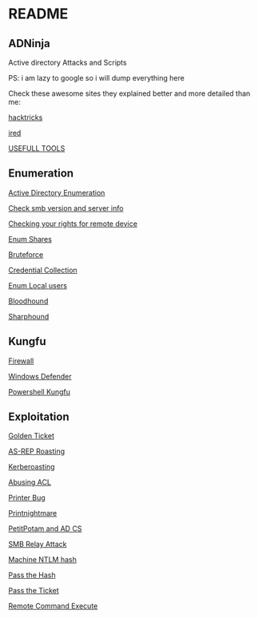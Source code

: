 # README

## ADNinja

Active directory Attacks and Scripts

PS: i am lazy to google so i will dump everything here

Check these awesome sites they explained better and more detailed than me:

[hacktricks](https://book.hacktricks.xyz/)

[ired](https://www.ired.team/)

[USEFULL TOOLS](https://github.com/vanhohen/ADNinja/blob/main/Tutorials/USEFULL%20TOOLS.md)

## Enumeration

[Active Directory Enumeration](https://github.com/vanhohen/ADNinja/blob/main/Tutorials/Active%20Directory%20Enumeration.md)

[Check smb version and server info](https://github.com/vanhohen/ADNinja/blob/main/Tutorials/Check%20smb%20version%20and%20server%20info.md)

[Checking your rights for remote device](https://github.com/vanhohen/ADNinja/blob/main/Tutorials/Checking%20your%20rights%20for%20remote%20device.md)

[Enum Shares](https://github.com/vanhohen/ADNinja/blob/main/Tutorials/Enum%20Shares.md)

[Bruteforce](https://github.com/vanhohen/ADNinja/blob/main/Tutorials/Bruteforce.md)

[Credential Collection](https://github.com/vanhohen/ADNinja/blob/main/Tutorials/Credential%20Collection.md)

[Enum Local users](https://github.com/vanhohen/ADNinja/blob/main/Tutorials/Enum%20Local%20users.md)

[Bloodhound](https://github.com/vanhohen/ADNinja/blob/main/Tutorials/Bloodhound.md)

[Sharphound](https://github.com/vanhohen/ADNinja/blob/main/Tutorials/Sharphound.md)

## Kungfu

[Firewall](https://github.com/vanhohen/ADNinja/blob/main/Tutorials/Firewall.md)

[Windows Defender](https://github.com/vanhohen/ADNinja/blob/main/Tutorials/Windows%20Defender.md)

[Powershell Kungfu](https://github.com/vanhohen/ADNinja/blob/main/Tutorials/Powershell%20Kungfu.md)

## Exploitation

[Golden Ticket](https://github.com/vanhohen/ADNinja/blob/main/Tutorials/Golden%20Ticket.md)

[AS-REP Roasting](https://github.com/vanhohen/ADNinja/blob/main/Tutorials/AS-REP%20Roasting.md)

[Kerberoasting](https://github.com/vanhohen/ADNinja/blob/main/Tutorials/Kerberoasting.md)

[Abusing ACL](https://github.com/vanhohen/ADNinja/blob/main/Tutorials/Abusing%20ACL.md)

[Printer Bug](https://github.com/vanhohen/ADNinja/blob/main/Tutorials/Printer%20Bug.md)

[Printnightmare](https://github.com/vanhohen/ADNinja/blob/main/Tutorials/Printnightmare.md)

[PetitPotam and AD CS](https://github.com/vanhohen/ADNinja/blob/main/Tutorials/PetitPotam%20and%20AD%20CS.md)

[SMB Relay Attack](https://github.com/vanhohen/ADNinja/blob/main/Tutorials/SMB%20Relay%20Attack.md)

[Machine NTLM hash](https://github.com/vanhohen/ADNinja/blob/main/Tutorials/Machine%20NTLM%20hash.md)

[Pass the Hash](https://github.com/vanhohen/ADNinja/blob/main/Tutorials/Pass%20the%20Hash.md)

[Pass the Ticket](https://github.com/vanhohen/ADNinja/blob/main/Tutorials/Pass%20the%20Ticket.md)

[Remote Command Execute](https://github.com/vanhohen/ADNinja/blob/main/Tutorials/Remote%20Command%20Execute.md)


